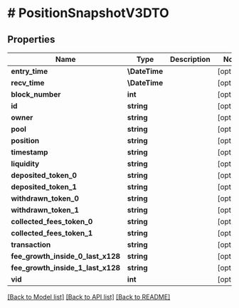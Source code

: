# # PositionSnapshotV3DTO

## Properties

Name | Type | Description | Notes
------------ | ------------- | ------------- | -------------
**entry_time** | **\DateTime** |  | [optional]
**recv_time** | **\DateTime** |  | [optional]
**block_number** | **int** |  | [optional]
**id** | **string** |  | [optional]
**owner** | **string** |  | [optional]
**pool** | **string** |  | [optional]
**position** | **string** |  | [optional]
**timestamp** | **string** |  | [optional]
**liquidity** | **string** |  | [optional]
**deposited_token_0** | **string** |  | [optional]
**deposited_token_1** | **string** |  | [optional]
**withdrawn_token_0** | **string** |  | [optional]
**withdrawn_token_1** | **string** |  | [optional]
**collected_fees_token_0** | **string** |  | [optional]
**collected_fees_token_1** | **string** |  | [optional]
**transaction** | **string** |  | [optional]
**fee_growth_inside_0_last_x128** | **string** |  | [optional]
**fee_growth_inside_1_last_x128** | **string** |  | [optional]
**vid** | **int** |  | [optional]

[[Back to Model list]](../../README.md#models) [[Back to API list]](../../README.md#endpoints) [[Back to README]](../../README.md)
